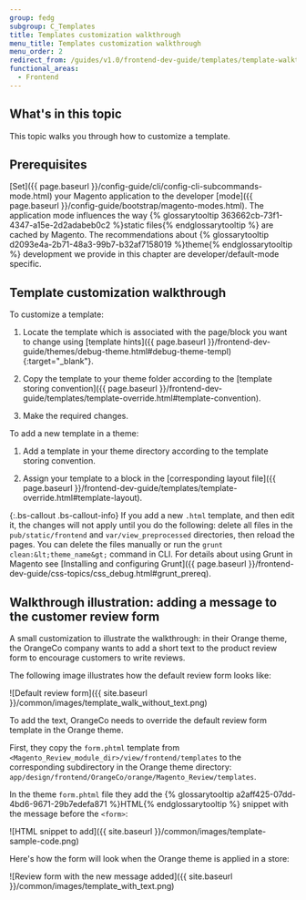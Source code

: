 ```yaml
---
group: fedg
subgroup: C_Templates
title: Templates customization walkthrough
menu_title: Templates customization walkthrough
menu_order: 2
redirect_from: /guides/v1.0/frontend-dev-guide/templates/template-walkthrough.html
functional_areas:
  - Frontend
---
```


## What's in this topic

This topic walks you through how to customize a template.

## Prerequisites 

[Set]({{ page.baseurl }}/config-guide/cli/config-cli-subcommands-mode.html) your Magento application to the developer [mode]({{ page.baseurl }}/config-guide/bootstrap/magento-modes.html). The application mode influences the way {% glossarytooltip 363662cb-73f1-4347-a15e-2d2adabeb0c2 %}static files{% endglossarytooltip %} are cached by Magento. The recommendations about {% glossarytooltip d2093e4a-2b71-48a3-99b7-b32af7158019 %}theme{% endglossarytooltip %} development we provide in this chapter are developer/default-mode specific.

## Template customization walkthrough

To customize a template:

1. Locate the template which is associated with the page/block you want to change using [template hints]({{ page.baseurl }}/frontend-dev-guide/themes/debug-theme.html#debug-theme-templ){:target="_blank"}.

2. Copy the template to your theme folder according to the [template storing convention]({{ page.baseurl }}/frontend-dev-guide/templates/template-override.html#template-convention).

3. Make the required changes.

To add a new template in a theme:

1. Add a template in your theme directory according to the template storing convention. 

2. Assign your template to a block in the [corresponding layout file]({{ page.baseurl }}/frontend-dev-guide/templates/template-override.html#template-layout). 

{:.bs-callout .bs-callout-info}
If you add a new `.html` template, and then edit it, the changes will not apply until you do the following: delete all files in the `pub/static/frontend` and `var/view_preprocessed` directories, then reload the pages. You can delete the files manually or run the `grunt clean:&lt;theme_name&gt;` command in CLI. For details about using Grunt in Magento see [Installing and configuring Grunt]({{ page.baseurl }}/frontend-dev-guide/css-topics/css_debug.html#grunt_prereq).

## Walkthrough illustration: adding a message to the customer review form

A small customization to illustrate the walkthrough: in their Orange theme, the OrangeCo company wants to add a short text to the product review form to encourage customers to write reviews. 

The following image illustrates how the default review form looks like:

![Default review form]({{ site.baseurl }}/common/images/template_walk_without_text.png)

To add the text, OrangeCo needs to override the default review form template in the Orange theme. 

First, they copy the `form.phtml` template from `<Magento_Review_module_dir>/view/frontend/templates` to the corresponding subdirectory in the Orange theme directory: `app/design/frontend/OrangeCo/orange/Magento_Review/templates`.

In the theme `form.phtml` file they add the {% glossarytooltip a2aff425-07dd-4bd6-9671-29b7edefa871 %}HTML{% endglossarytooltip %} snippet with the message before the <code>&lt;form&gt;</code>:

![HTML snippet to add]({{ site.baseurl }}/common/images/template-sample-code.png)

Here's how the form will look when the Orange theme is applied in a store:

![Review form with the new message added]({{ site.baseurl }}/common/images/template_with_text.png)





